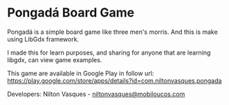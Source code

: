 Pongadá Board Game
=======

Pongadá is a simple board game like three men's morris. And this is make using LibGdx framework. 

I made this for learn purposes, and sharing for anyone that are learning libgdx, can view game examples.

This game are available in Google Play in follow url: https://play.google.com/store/apps/details?id=com.niltonvasques.pongada

Developers:
Nilton Vasques - niltonvasques@mobiloucos.com
